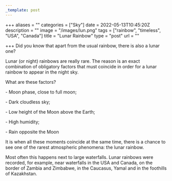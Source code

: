 ```yaml
---
_template: post
---
```



+++
aliases = ""
categories = ["Sky"]
date = 2022-05-13T10:45:20Z
description = ""
image = "/images/lun.png"
tags = ["rainbow", "timeless", "USA", "Canada"]
title = "Lunar Rainbow"
type = "post"
url = ""

+++
Did you know that apart from the usual rainbow, there is also a lunar one?

Lunar (or night) rainbows are really rare. The reason is an exact combination of obligatory factors that must coincide in order for a lunar rainbow to appear in the night sky.

What are these factors?

\- Moon phase, close to full moon;

\- Dark cloudless sky;

\- Low height of the Moon above the Earth;

\- High humidity;

\- Rain opposite the Moon

It is when all these moments coincide at the same time, there is a chance to see one of the rarest atmospheric phenomena: the lunar rainbow.

Most often this happens next to large waterfalls. Lunar rainbows were recorded, for example, near waterfalls in the USA and Canada, on the border of Zambia and Zimbabwe, in the Caucasus, Yamal and in the foothills of Kazakhstan.

